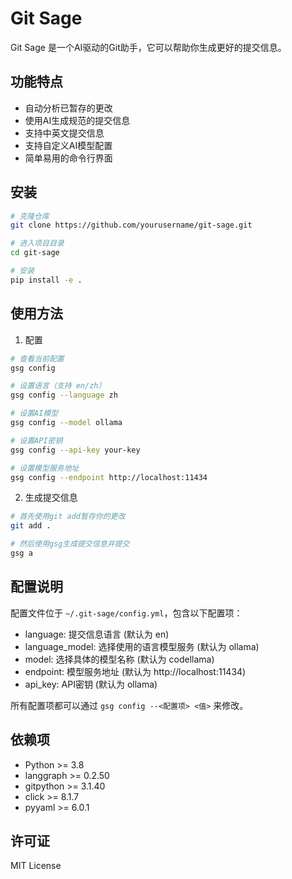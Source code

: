 # Git Sage

Git Sage 是一个AI驱动的Git助手，它可以帮助你生成更好的提交信息。

## 功能特点

- 自动分析已暂存的更改
- 使用AI生成规范的提交信息
- 支持中英文提交信息
- 支持自定义AI模型配置
- 简单易用的命令行界面

## 安装

```bash
# 克隆仓库
git clone https://github.com/yourusername/git-sage.git

# 进入项目目录
cd git-sage

# 安装
pip install -e .
```

## 使用方法

1. 配置

```bash
# 查看当前配置
gsg config

# 设置语言（支持 en/zh）
gsg config --language zh

# 设置AI模型
gsg config --model ollama

# 设置API密钥
gsg config --api-key your-key

# 设置模型服务地址
gsg config --endpoint http://localhost:11434
```

2. 生成提交信息

```bash
# 首先使用git add暂存你的更改
git add .

# 然后使用gsg生成提交信息并提交
gsg a
```

## 配置说明

配置文件位于 `~/.git-sage/config.yml`，包含以下配置项：

- language: 提交信息语言 (默认为 en)
- language_model: 选择使用的语言模型服务 (默认为 ollama)
- model: 选择具体的模型名称 (默认为 codellama)
- endpoint: 模型服务地址 (默认为 http://localhost:11434)
- api_key: API密钥 (默认为 ollama)

所有配置项都可以通过 `gsg config --<配置项> <值>` 来修改。

## 依赖项

- Python >= 3.8
- langgraph >= 0.2.50
- gitpython >= 3.1.40
- click >= 8.1.7
- pyyaml >= 6.0.1

## 许可证

MIT License
